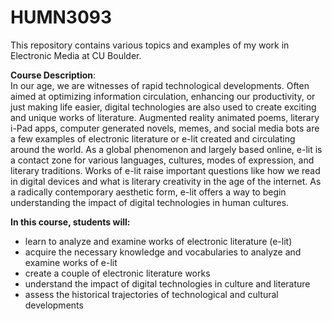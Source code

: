 # HUMN3093
This repository contains various topics and examples of my work in Electronic Media at CU Boulder.

<b>Course Description</b>:  
In our age, we are witnesses of rapid technological developments. Often aimed at optimizing information circulation, enhancing our productivity, or just making life easier, digital technologies are also used to create exciting and unique works of literature. Augmented reality animated poems, literary i-Pad apps, computer generated novels, memes, and social media bots are a few examples of electronic literature or e-lit created and circulating around the world. As a global phenomenon and largely based online, e-lit is a contact zone for various languages, cultures, modes of expression, and literary traditions. Works of e-lit raise important questions like how we read in digital devices and what is literary creativity in the age of the internet. As a radically contemporary aesthetic form, e-lit offers a way to begin understanding the impact of digital technologies in human cultures.

<b>In this course, students will:</b>
* learn to analyze and examine works of electronic literature (e-lit)
* acquire the necessary knowledge and vocabularies to analyze and examine works of e-lit
* create a couple of electronic literature works
* understand the impact of digital technologies in culture and literature
* assess the historical trajectories of technological and cultural developments
